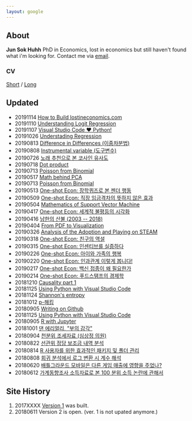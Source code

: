 ```yaml
---
layout: google
---
```



## About 
**Jun Sok Huhh** PhD in Economics, lost in economics but still haven't found what i'm looking for. Contact me via [email](mailto:anarinsk@gmail.com). 

### CV 
[Short](https://anarinsk.github.io/cv/short.html)
/ 
[Long](https://anarinsk.github.io/cv/long.html)

## Updated 
 * 20191114 [How to Build lostineconomics.com](https://anarinsk.github.io/lie-build_lie/)
 * 20191110 [Understanding Logit Regression](https://anarinsk.github.io/lie-logit_reg/)
 * 20191107 [Visual Studio Code ❤ Python!](https://danbi-ncsoft.github.io/etc/2019/11/07/viva-vsc.html)
  * 20191026 [Understading Regression](https://anarinsk.github.io/lie-regression/)
  * 20190813 [Difference in Differences (이중차분법)](https://danbi-ncsoft.github.io/study/2019/08/13/causality-part4-DItm)
  * 20190808 [Instrumental variable (도구변수)](https://danbi-ncsoft.github.io/study/2019/08/07/Imatsvm/)
  * 20190726 [노래 추천으로 본 코사인 유사도](https://anarinsk.github.io/cossim/)
  * 20190718 [Dot product](https://anarinsk.github.io/lie-dot_product/)
  * 20190713 [Poisson from Binomial](https://anarinsk.github.io/lie-poison/)
  * 20190517 [Math behind PCA](https://anarinsk.github.io/lie-math_pca/)
  * 20190713 [Poisson from Binomial](https://anarinsk.github.io/lie-poisson/)
  * 20190513 [One-shot Econ: 장학퀴즈로 본 젠더 행동](https://brunch.co.kr/@anarinsk/24)
  * 20190509 [One-shot Econ: 직장 임금격차의 뜻하지 않은 효과](https://brunch.co.kr/@anarinsk/23)
  * 20190504 [Mathematics of Support Vector Machine](https://anarinsk.github.io/lie-math_svm/)
  * 20190417 [One-shot Econ: 세계적 불평등의 시각화](https://brunch.co.kr/@anarinsk/21)
  * 20190416 [남한의 산불 (2003 -- 2018)](https://anarinsk.github.io/adp-wild-fire-sk-pub)
  * 20190404 [From PDF to Visualization](https://anarinsk.github.io/rstat-pdf-extraction)
  * 20190326 [Analysis of the Adoption and Playing on STEAM](https://anarinsk.github.io/adp-steam-record/)
  * 20190318 [One-shot Econ: 친구의 역설](https://brunch.co.kr/@anarinsk/17)
  * 20190315 [One-shot Econ: 인센티브를 실증하다](https://brunch.co.kr/@anarinsk/16)
  * 20190226 [One-shot Econ: 아이와 가족의 행복](https://brunch.co.kr/@anarinsk/13)
  * 20190220 [One-shot Econ: 인과관계 이렇게 봅니다!](https://brunch.co.kr/@anarinsk/12)
  * 20190217 [One-shot Econ: 백신 접종이 왜 필요한가](https://brunch.co.kr/@anarinsk/10)
  * 20190214 [One-shot Econ: 푸드스탬프의 경제학](https://brunch.co.kr/@anarinsk/9)
  * 20181210 [Causality part 1](https://anarinsk.github.io/lie-causality_1/)
  * 20181125 [Using Python with Visual Studio Code](https://anarinsk.github.io/lie-conda_vsc/)
  * 20181124 [Shannon's entropy](https://anarinsk.github.io/lie-entropy/)
  * 20181012 [p-해킹](https://anarinsk.github.io/lie-p_hacking/)
  * 20180905 [Writing on Github](https://anarinsk.github.io/lie-writing_github/)
  * 20181125 [Using Python with Visual Studio Code](https://anarinsk.github.io/lie-conda_vsc/)
  * 20180905 [R with Jupyter](https://anarinsk.github.io/lie-r_jupyter/)
  * 20181001 [댄 에리얼리, "부의 감각"](https://anarinsk.github.io/lie-ariely_ds/)
  * 20180904 [천분위 조세자료 (심상정 의원)](https://github.com/anarinsk/simsangjung/blob/master/README.md)
  * 20180822 [선관위 정당 보조금 내역 분석](https://github.com/anarinsk/korparty_subsidy/blob/master/README.md)
  * 20180814 [R 사용자를 위한 효과적인 패키지 및 폴더 관리](https://anarinsk.github.io/lie-head_r/)
  * 20180808 [회귀 분석에서 로그 변환 시 계수 해석](https://htmlpreview.github.io/?https://github.com/anarinsk/public_writing/blob/master/logtransformation/2018-08-07-logwithlevel.nb.html)
  * 20180620 [배틀그라운드 모바일은 다른 게임 매출에 영향을 주었나?](https://rawgit.com/anarinsk/bg-effect/master/documentation/posting.html)
  * 20180612 [가계동향조사 소득자료로 본 100 분위 소득 논란에 관해서](https://rawgit.com/anarinsk/MDIS/master/documentation/posting.html) 

## Site History

  1. 2017XXXX [Version 1](http://lostineconomics.netlify.com) was built. 
  2. 20180611 Version 2 is open. (ver. 1 is not upated anymore.)

<!--stackedit_data:
eyJoaXN0b3J5IjpbMTEwMjI5NjI3MiwtMTkxNTkyMDc4OCwtMT
M2MjM4ODg5NiwtMTU0ODUwNjc4MSwtMjUwODMyNDU5LDM2NTQy
MTk5NSwtMjAyMDA3MDY3NSwtNjA0MzUzOTIxLC0zMTE3NjcxND
YsMzg1OTk4MDEyLDEzMTkxNTEyOCw1MDkwNTk3ODQsOTI2MDEw
NDMsLTQ4MzIxNzc1MywtNjczMzQ4NzY1LC0xNzk5NDM3NDkyLC
04OTQxMzU3ODYsLTE3MjcxMDk3ODQsMTQ1MzQ0MjI0MSwtMTQ0
OTM5OTYwMF19
-->